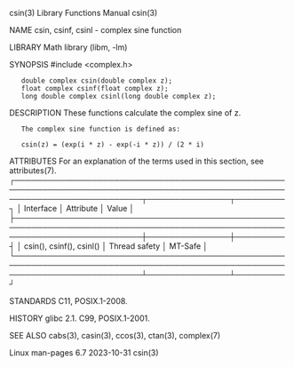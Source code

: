 csin(3)								   Library Functions Manual							       csin(3)

NAME
       csin, csinf, csinl - complex sine function

LIBRARY
       Math library (libm, -lm)

SYNOPSIS
       #include <complex.h>

       double complex csin(double complex z);
       float complex csinf(float complex z);
       long double complex csinl(long double complex z);

DESCRIPTION
       These functions calculate the complex sine of z.

       The complex sine function is defined as:

	   csin(z) = (exp(i * z) - exp(-i * z)) / (2 * i)

ATTRIBUTES
       For an explanation of the terms used in this section, see attributes(7).
       ┌───────────────────────────────────────────────────────────────────────────────────────────────────────────────────────────┬───────────────┬─────────┐
       │ Interface														   │ Attribute	   │ Value   │
       ├───────────────────────────────────────────────────────────────────────────────────────────────────────────────────────────┼───────────────┼─────────┤
       │ csin(), csinf(), csinl()												   │ Thread safety │ MT-Safe │
       └───────────────────────────────────────────────────────────────────────────────────────────────────────────────────────────┴───────────────┴─────────┘

STANDARDS
       C11, POSIX.1-2008.

HISTORY
       glibc 2.1.  C99, POSIX.1-2001.

SEE ALSO
       cabs(3), casin(3), ccos(3), ctan(3), complex(7)

Linux man-pages 6.7							  2023-10-31								       csin(3)
